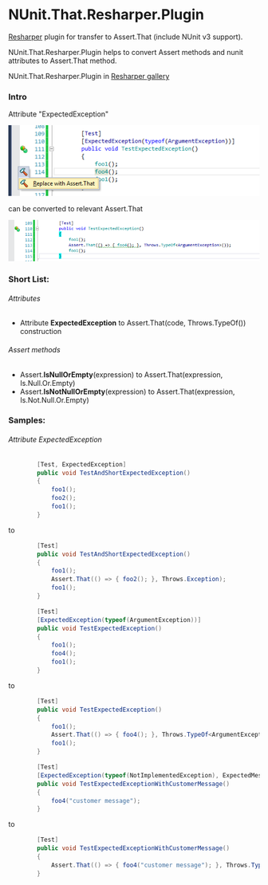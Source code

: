 # NUnit.That.Resharper.Plugin
[Resharper](https://www.jetbrains.com/resharper/) plugin for transfer to Assert.That (include NUnit v3 support).

NUnit.That.Resharper.Plugin helps to convert Assert methods and nunit attributes to Assert.That method.

NUnit.That.Resharper.Plugin in [Resharper gallery](https://resharper-plugins.jetbrains.com/packages/NUnit.That.Resharper_v8.Plugin/)

### Intro
Attribute "ExpectedException"

![alt tag](screens/AttributeExpectedException.png)

can be converted to relevant Assert.That

![alt tag](screens/AttributeConvertedToAssertThat.png)

### Short List:

###### Attributes
- Attribute **ExpectedException** to Assert.That(code, Throws.TypeOf<Exception>()) construction

###### Assert methods
- Assert.**IsNullOrEmpty**(expression) to Assert.That(expression, Is.Null.Or.Empty)
- Assert.**IsNotNullOrEmpty**(expression) to Assert.That(expression, Is.Not.Null.Or.Empty)

### Samples:

###### Attribute ExpectedException

```c#
        [Test, ExpectedException]
        public void TestAndShortExpectedException()
        {
            foo1();
            foo2();
            foo1();
        }
```
to
```c#
        [Test]
        public void TestAndShortExpectedException()
        {
            foo1();
            Assert.That(() => { foo2(); }, Throws.Exception);
            foo1();
        }
```
```c#
        [Test]
        [ExpectedException(typeof(ArgumentException))]
        public void TestExpectedException()
        {
            foo1();
            foo4();
            foo1();
        }
```
to
```c#
        [Test]
        public void TestExpectedException()
        {
            foo1();
            Assert.That(() => { foo4(); }, Throws.TypeOf<ArgumentException>());
            foo1();
        }
```

```c#
        [Test]
        [ExpectedException(typeof(NotImplementedException), ExpectedMessage = "customer message")]
        public void TestExpectedExceptionWithCustomerMessage()
        {
            foo4("customer message");
        }
```
to 
```c#
        [Test]
        public void TestExpectedExceptionWithCustomerMessage()
        {
            Assert.That(() => { foo4("customer message"); }, Throws.TypeOf(typeof (NotImplementedException)).And.Message.EqualTo("customer message"));
        }
```
